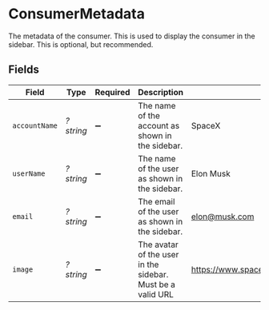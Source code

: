 # ConsumerMetadata

The metadata of the consumer. This is used to display the consumer in the sidebar. This is optional, but recommended.


## Fields

| Field                                                      | Type                                                       | Required                                                   | Description                                                | Example                                                    |
| ---------------------------------------------------------- | ---------------------------------------------------------- | ---------------------------------------------------------- | ---------------------------------------------------------- | ---------------------------------------------------------- |
| `accountName`                                              | *?string*                                                  | :heavy_minus_sign:                                         | The name of the account as shown in the sidebar.           | SpaceX                                                     |
| `userName`                                                 | *?string*                                                  | :heavy_minus_sign:                                         | The name of the user as shown in the sidebar.              | Elon Musk                                                  |
| `email`                                                    | *?string*                                                  | :heavy_minus_sign:                                         | The email of the user as shown in the sidebar.             | elon@musk.com                                              |
| `image`                                                    | *?string*                                                  | :heavy_minus_sign:                                         | The avatar of the user in the sidebar. Must be a valid URL | https://www.spacex.com/static/images/share.jpg             |